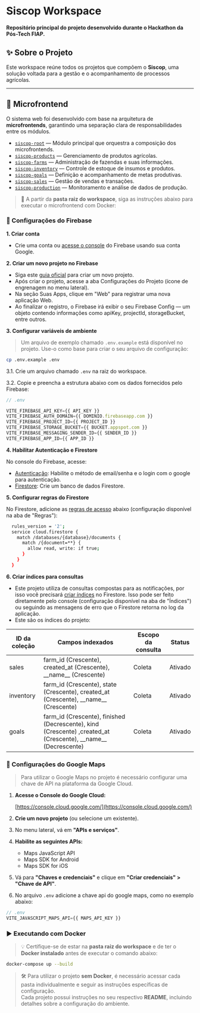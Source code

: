 # Siscop Workspace

**Repositório principal do projeto desenvolvido durante o Hackathon da Pós-Tech FIAP.**

## ✨ Sobre o Projeto

Este workspace reúne todos os projetos que compõem o **Siscop**, uma solução voltada para a gestão e o acompanhamento de processos agrícolas.  

---

## 🧩 Microfrontend

O sistema web foi desenvolvido com base na arquitetura de **microfrontends**, garantindo uma separação clara de responsabilidades entre os módulos.

- [`siscop-root`](https://github.com/beatrizsantiago/siscop-root) — Módulo principal que orquestra a composição dos microfrontends.
- [`siscop-products`](https://github.com/beatrizsantiago/siscop-products) — Gerenciamento de produtos agrícolas.
- [`siscop-farms`](https://github.com/beatrizsantiago/siscop-farms) — Administração de fazendas e suas informações.
- [`siscop-inventory`](https://github.com/beatrizsantiago/siscop-inventory) — Controle de estoque de insumos e produtos.
- [`siscop-goals`](https://github.com/beatrizsantiago/siscop-goals) — Definição e acompanhamento de metas produtivas.
- [`siscop-sales`](https://github.com/beatrizsantiago/siscop-sales) — Gestão de vendas e transações.
- [`siscop-production`](https://github.com/beatrizsantiago/siscop-production) — Monitoramento e análise de dados de produção.

> 📍 A partir da **pasta raiz do workspace**, siga as instruções abaixo para executar o microfrontend com Docker:

### 🔧 Configurações do Firebase

<b>1. Criar conta</b>

  - Crie uma conta ou [acesse o console](https://console.firebase.google.com/) do Firebase usando sua conta Google.

<b>2. Criar um novo projeto no Firebase</b>

  - Siga este [guia oficial](https://firebase.google.com/docs/web/setup) para criar um novo projeto.
  - Após criar o projeto, acesse a aba Configurações do Projeto (ícone de engrenagem no menu lateral).
  - Na seção Suas Apps, clique em "Web" para registrar uma nova aplicação Web.
  - Ao finalizar o registro, o Firebase irá exibir o seu Firebase Config — um objeto contendo informações como apiKey, projectId, storageBucket, entre outros.

<b>3. Configurar variáveis de ambiente</b>

> Um arquivo de exemplo chamado ```.env.example``` está disponível no projeto. Use-o como base para criar o seu arquivo de configuração:

  ```bash
  cp .env.example .env
  ```

  3.1. Crie um arquivo chamado `.env` na raiz do workspace.

  3.2. Copie e preencha a estrutura abaixo com os dados fornecidos pelo Firebase:

  ```js
  // .env

  VITE_FIREBASE_API_KEY={{ API_KEY }}
  VITE_FIREBASE_AUTH_DOMAIN={{ DOMINIO.firebaseapp.com }}
  VITE_FIREBASE_PROJECT_ID={{ PROJECT_ID }}
  VITE_FIREBASE_STORAGE_BUCKET={{ BUCKET.appspot.com }}
  VITE_FIREBASE_MESSAGING_SENDER_ID={{ SENDER_ID }}
  VITE_FIREBASE_APP_ID={{ APP_ID }}
  ```

<b>4. Habilitar Autenticação e Firestore</b>

  No console do Firebase, acesse:

  - [Autenticação](https://firebase.google.com/docs/auth/web/email-link-auth): Habilite o método de email/senha e o login com o google para autenticação.
  - [Firestore](https://firebase.google.com/docs/firestore/quickstart): Crie um banco de dados Firestore.

<b>5. Configurar regras do Firestore</b>

  No Firestore, adicione as [regras de acesso](https://firebase.google.com/docs/firestore/security/get-started) abaixo (configuração disponível na aba de "Regras"):

  ```bash
    rules_version = '2';
    service cloud.firestore {
      match /databases/{database}/documents {
        match /{document=**} {
          allow read, write: if true;
        }
      }
    }
  ```

<b>6. Criar índices para consultas</b>

  - Este projeto utiliza de consultas compostas para as notificações, por isso você precisará [criar índices](https://firebase.google.com/docs/firestore/query-data/indexing) no Firestore. Isso pode ser feito diretamente pelo console (configuração disponível na aba de "Índices") ou seguindo as mensagens de erro que o Firestore retorna no log da aplicação.
  - Este são os índices do projeto:

  <table>
    <thead>
      <tr>
        <th>ID da coleção</th>
        <th>Campos indexados</th>
        <th>Escopo da consulta</th>
        <th>Status</th>
      </tr>
    </thead>
    <tbody>
      <tr>
        <td>sales</td>
        <td>farm_id (Crescente), created_at (Crescente), __name__ (Crescente)</td>
        <td>Coleta</td>
        <td>Ativado</td>
      </tr>
      <tr>
        <td>inventory</td>
        <td>farm_id (Crescente), state (Crescente), created_at (Crescente), __name__ (Crescente)</td>
        <td>Coleta</td>
        <td>Ativado</td>
      </tr>
      <tr>
        <td>goals</td>
        <td>farm_id (Crescente), finished (Decrescente), kind (Crescente) ,created_at (Crescente), __name__ (Decrescente)</td>
        <td>Coleta</td>
        <td>Ativado</td>
      </tr>
    </tbody>
  </table>

### 🔧 Configurações do Google Maps

> Para utilizar o Google Maps no projeto é necessário configurar uma chave de API na plataforma da Google Cloud.

1. **Acesse o Console do Google Cloud:**

   [https://console.cloud.google.com/](https://console.cloud.google.com/)

2. **Crie um novo projeto** (ou selecione um existente).

3. No menu lateral, vá em **"APIs e serviços"**.

4. **Habilite as seguintes APIs:**

   - Maps JavaScript API
   - Maps SDK for Android
   - Maps SDK for iOS

5. Vá para **"Chaves e credenciais"** e clique em **"Criar credenciais" > "Chave de API"**.

6. No arquivo `.env` adicione a chave api do google maps, como no exemplo abaixo:

```js
// .env
VITE_JAVASCRIPT_MAPS_API={{ MAPS_API_KEY }}
```

### ▶️ Executando com Docker

> 💡 Certifique-se de estar na **pasta raiz do workspace** e de ter o **Docker instalado** antes de executar o comando abaixo:

```bash
docker-compose up --build
```

> 🛠️ Para utilizar o projeto **sem Docker**, é necessário acessar cada pasta individualmente e seguir as instruções específicas de configuração.  
> Cada projeto possui instruções no seu respectivo **README**, incluindo detalhes sobre a configuração do ambiente.
